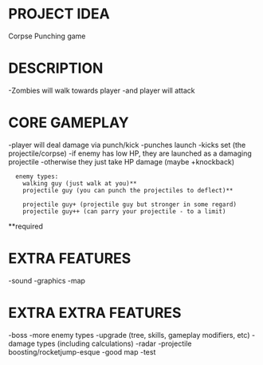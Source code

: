 # PROJECT IDEA
Corpse Punching game
# DESCRIPTION
-Zombies will walk towards player
-and player will attack

# CORE GAMEPLAY
-player will deal damage via punch/kick
  -punches launch
  -kicks set (the projectile/corpse)
-if enemy has low HP, they are launched as a damaging projectile
-otherwise they just take HP damage (maybe +knockback)

      enemy types:
        walking guy (just walk at you)** 
        projectile guy (you can punch the projectiles to deflect)**

        projectile guy+ (projectile guy but stronger in some regard)
        projectile guy++ (can parry your projectile - to a limit)


**required

# EXTRA FEATURES
-sound
-graphics
-map


# EXTRA EXTRA FEATURES
-boss
-more enemy types
-upgrade (tree, skills, gameplay modifiers, etc)
-damage types (including calculations)
-radar
-projectile boosting/rocketjump-esque
-good map
-test


